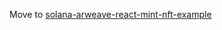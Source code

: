 Move to [ solana-arweave-react-mint-nft-example](https://github.com/256hax/solana-arweave-react-mint-nft-example)